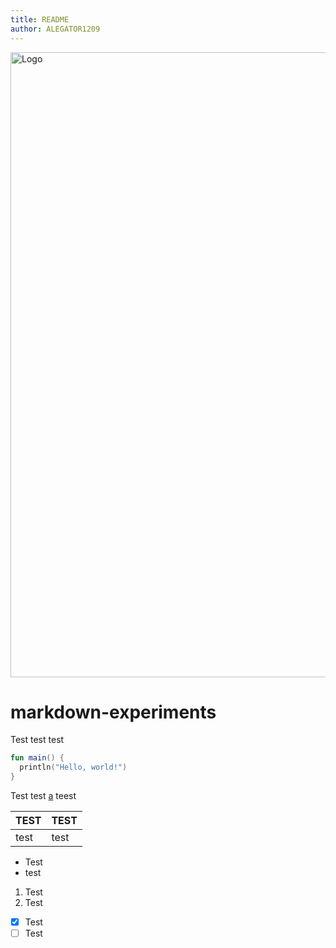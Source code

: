 ```yaml
---
title: README
author: ALEGATOR1209
---
```


<a href="https://github.com/fictadvisor/fictadvisor-web">
    <img src="https://i.imgur.com/MEzs4J8.png" alt="Logo" width="1000px">
</a>


# markdown-experiments

Test test test

```kotlin
fun main() {
  println("Hello, world!")
}
```
Test test [a](google.com) teest

| TEST | TEST |
|------|------|
| test | test |

* Test
* test

1. Test
2. Test

* [x] Test
* [ ] Test
